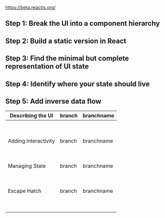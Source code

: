 https://beta.reactjs.org/

## Step 1: Break the UI into a component hierarchy

## Step 2: Build a static version in React

## Step 3: Find the minimal but complete representation of UI state

## Step 4: Identify where your state should live

## Step 5: Add inverse data flow

<table>
  <thead>
    <tr>
      <th>Describing the UI</th>
      <th>branch</th>
      <th>branchname</th>
    </tr>
  </thead>
  <tbody>
    <tr>
      <td>&nbsp;</td>
      <td>&nbsp;</td>
      <td>&nbsp;</td>
    </tr>
    <tr>
      <td>&nbsp;</td>
      <td>&nbsp;</td>
      <td>&nbsp;</td>
    </tr>
    <tr>
      <td>Adding interactivity</td>
      <td>branch</td>
      <td>branchname</td>
    </tr>
    <tr>
      <td>&nbsp;</td>
      <td>&nbsp;</td>
      <td>&nbsp;</td>
    </tr>
    <tr>
      <td>&nbsp;</td>
      <td>&nbsp;</td>
      <td>&nbsp;</td>
    </tr>
    <tr>
      <td>Managing State</td>
      <td>branch</td>
      <td>branchname</td>
    </tr>
    <tr>
      <td>&nbsp;</td>
      <td>&nbsp;</td>
      <td>&nbsp;</td>
    </tr>
    <tr>
      <td>&nbsp;</td>
      <td>&nbsp;</td>
      <td>&nbsp;</td>
    </tr>
    <tr>
      <td>Escape Hatch</td>
      <td>branch</td>
      <td>branchname</td>
    </tr>
    <tr>
      <td>&nbsp;</td>
      <td>&nbsp;</td>
      <td>&nbsp;</td>
    </tr>
    <tr>
      <td>&nbsp;</td>
      <td>&nbsp;</td>
      <td>&nbsp;</td>
    </tr>
  </tbody>
</table>
